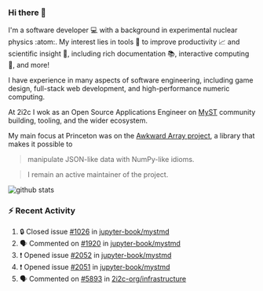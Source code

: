 ### Hi there 👋 

I'm a software developer 💻 with a background in experimental nuclear physics :atom:. My interest lies in tools :wrench: to improve productivity :chart_with_upwards_trend: and scientific insight :telescope:, including rich documentation 📚, interactive computing 🧮, and more! 

I have experience in many aspects of software engineering, including game design, full-stack web development, and high-performance numeric computing. 

At 2i2c I wok as an Open Source Applications Engineer on [MyST](https://github.com/jupyter-book/mystmd) community building, tooling, and the wider ecosystem. 

My main focus at Princeton was on the [Awkward Array project](awkward-array.org/), a library that makes it possible to 
> manipulate JSON-like data with NumPy-like idioms.

> I remain an active maintainer of the project. 

![github stats](https://github-readme-stats.vercel.app/api?username=agoose77&show_icons=true&hide_rank=true&hide_title=true&bg_color=30,e76445,904e95&text_color=efe3ec&icon_color=efe3ec)
<!--
**agoose77/agoose77** is a ✨ _special_ ✨ repository because its `README.md` (this file) appears on your GitHub profile.

Here are some ideas to get you started:

- 🔭 I’m currently working on ...
- 🌱 I’m currently learning ...
- 👯 I’m looking to collaborate on ...
- 🤔 I’m looking for help with ...
- 💬 Ask me about ...
- 📫 How to reach me: ...
- 😄 Pronouns: ...
- ⚡ Fun fact: ...
-->

### :zap: Recent Activity

<!--START_SECTION:activity-->
1. 🔒 Closed issue [#1026](https://github.com/jupyter-book/mystmd/issues/1026) in [jupyter-book/mystmd](https://github.com/jupyter-book/mystmd)
2. 🗣 Commented on [#1920](https://github.com/jupyter-book/mystmd/issues/1920#issuecomment-2901991846) in [jupyter-book/mystmd](https://github.com/jupyter-book/mystmd)
3. ❗ Opened issue [#2052](https://github.com/jupyter-book/mystmd/issues/2052) in [jupyter-book/mystmd](https://github.com/jupyter-book/mystmd)
4. ❗ Opened issue [#2051](https://github.com/jupyter-book/mystmd/issues/2051) in [jupyter-book/mystmd](https://github.com/jupyter-book/mystmd)
5. 🗣 Commented on [#5893](https://github.com/2i2c-org/infrastructure/issues/5893#issuecomment-2901671043) in [2i2c-org/infrastructure](https://github.com/2i2c-org/infrastructure)
<!--END_SECTION:activity-->
